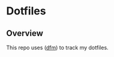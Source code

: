 # Dotfiles

## Overview

This repo uses ([dfm](https://github.com/justone/dfm)) to track my dotfiles.
